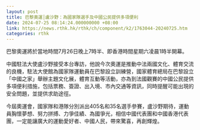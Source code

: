 ```yaml
---
layout: post
title: 巴黎奧運│盧沙野：為國家隊選手及中國公民提供多項便利
date: 2024-07-25 08:14:24.000000000 +08:00
link: https://news.rthk.hk/rthk/ch/component/k2/1763044-20240725.htm
categories: rthk
---
```


巴黎奧運將於當地時間7月26日晚上7時半、即香港時間星期六凌晨1時半開幕。

中國駐法大使盧沙野接受本台專訪，他說今次奧運是推動中法兩國文化、體育交流的良機，駐法大使館為國家隊運動員在巴黎設立訓練營，國家體育總局在巴黎設立「中國之家」舉辦主題文化展，體育互動等活動，亦為到法國觀賽的中國公民提供多項便利措施，包括票務、簽證、出入境、市內交通等資訊，同時提醒可能出現的安全問題，並提供求助途徑。

今屆奧運會，國家隊和港隊分別派出405名和35名選手參賽，盧沙野期待，運動員胸懷夢想、努力拼搏、力爭佳績、為國爭光，相信中國代表團和中國香港代表團，一定能讓廣大的運動愛好者、中國人民，帶來驚喜，再創輝煌。
